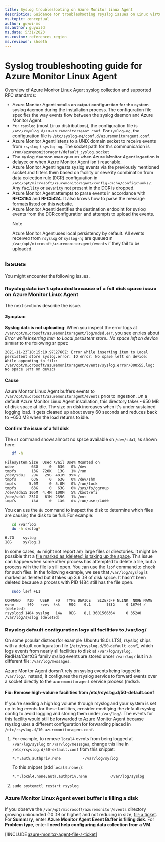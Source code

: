 ```yaml
---
title: Syslog troubleshooting on Azure Monitor Linux Agent
description: Guidance for troubleshooting rsyslog issues on Linux virtual machines, scale sets with Azure Monitor Agent, and data collection rules.
ms.topic: conceptual
author: guywi-ms
ms.author: guywild
ms.date: 5/31/2023
ms.custom: references_region
ms.reviewer: shseth
---
```

# Syslog troubleshooting guide for Azure Monitor Linux Agent

Overview of Azure Monitor Linux Agent syslog collection and supported RFC standards:

- Azure Monitor Agent installs an output configuration for the system syslog daemon during the installation process. The configuration file specifies the way events flow between the syslog daemon and Azure Monitor Agent.
- For `rsyslog` (most Linux distributions), the configuration file is `/etc/rsyslog.d/10-azuremonitoragent.conf`. For `syslog-ng`, the configuration file is `/etc/syslog-ng/conf.d/azuremonitoragent.conf`.
- Azure Monitor Agent listens to a UNIX domain socket to receive events from `rsyslog` / `syslog-ng`. The socket path for this communication is `/run/azuremonitoragent/default_syslog.socket`.
- The syslog daemon uses queues when Azure Monitor Agent ingestion is delayed or when Azure Monitor Agent isn't reachable.
- Azure Monitor Agent ingests syslog events via the previously mentioned socket and filters them based on facility or severity combination from data collection rule (DCR) configuration in `/etc/opt/microsoft/azuremonitoragent/config-cache/configchunks/`. Any `facility` or `severity` not present in the DCR is dropped.
- Azure Monitor Agent attempts to parse events in accordance with **RFC3164** and **RFC5424**. It also knows how to parse the message formats listed on [this website](./azure-monitor-agent-overview.md#data-sources-and-destinations).
- Azure Monitor Agent identifies the destination endpoint for syslog events from the DCR configuration and attempts to upload the events.
	> [!NOTE]
	> Azure Monitor Agent uses local persistency by default. All events received from `rsyslog` or `syslog-ng` are queued in `/var/opt/microsoft/azuremonitoragent/events` if they fail to be uploaded.

## Issues

You might encounter the following issues.

### Rsyslog data isn't uploaded because of a full disk space issue on Azure Monitor Linux Agent

The next sections describe the issue.

#### Symptom
**Syslog data is not uploading**: When you inspect the error logs at `/var/opt/microsoft/azuremonitoragent/log/mdsd.err`, you see entries about *Error while inserting item to Local persistent store…No space left on device* similar to the following snippet:

```
2021-11-23T18:15:10.9712760Z: Error while inserting item to Local persistent store syslog.error: IO error: No space left on device: While appending to file: /var/opt/microsoft/azuremonitoragent/events/syslog.error/000555.log: No space left on device
```

#### Cause
Azure Monitor Linux Agent buffers events to `/var/opt/microsoft/azuremonitoragent/events` prior to ingestion. On a default Azure Monitor Linux Agent installation, this directory takes ~650 MB of disk space at idle. The size on disk increases when it's under sustained logging load. It gets cleaned up about every 60 seconds and reduces back to ~650 MB when the load returns to idle.

#### Confirm the issue of a full disk
The `df` command shows almost no space available on `/dev/sda1`, as shown here:

```bash
   df -h
```
```output
Filesystem Size  Used Avail Use% Mounted on
udev        63G     0   63G   0% /dev
tmpfs       13G  720K   13G   1% /run
/dev/sda1   29G   29G  481M  99% /
tmpfs       63G     0   63G   0% /dev/shm
tmpfs      5.0M     0  5.0M   0% /run/lock
tmpfs       63G     0   63G   0% /sys/fs/cgroup
/dev/sda15 105M  4.4M  100M   5% /boot/efi
/dev/sdb1  251G   61M  239G   1% /mnt
tmpfs       13G     0   13G   0% /run/user/1000
```

You can use the `du` command to inspect the disk to determine which files are causing the disk to be full. For example:

```bash
   cd /var/log
   du -h syslog*
```
```output
6.7G    syslog
18G     syslog.1
```

In some cases, `du` might not report any large files or directories. It might be possible that a [file marked as (deleted) is taking up the space](https://unix.stackexchange.com/questions/182077/best-way-to-free-disk-space-from-deleted-files-that-are-held-open). This issue can happen when some other process has attempted to delete a file, but a process with the file is still open. You can use the `lsof` command to check for such files. In the following example, we see that `/var/log/syslog` is marked as deleted but it takes up 3.6 GB of disk space. It hasn't been deleted because a process with PID 1484 still has the file open.

```bash
   sudo lsof +L1
```   

```output
COMMAND   PID   USER   FD   TYPE DEVICE   SIZE/OFF NLINK  NODE NAME
none      849   root  txt    REG    0,1       8632     0 16764 / (deleted)
rsyslogd 1484 syslog   14w   REG    8,1 3601566564     0 35280 /var/log/syslog (deleted)
```

### Rsyslog default configuration logs all facilities to /var/log/
On some popular distros (for example, Ubuntu 18.04 LTS), rsyslog ships with a default configuration file (`/etc/rsyslog.d/50-default.conf`), which logs events from nearly all facilities to disk at `/var/log/syslog`. RedHat/CentOS family syslog events are stored under `/var/log/` but in a different file:  `/var/log/messages`.

Azure Monitor Agent doesn't rely on syslog events being logged to `/var/log/`. Instead, it configures the rsyslog service to forward events over a socket directly to the `azuremonitoragent` service process (mdsd).

#### Fix: Remove high-volume facilities from /etc/rsyslog.d/50-default.conf
If you're sending a high log volume through rsyslog and your system is set up to log events for these facilities, consider modifying the default rsyslog config to avoid logging and storing them under `/var/log/`. The events for this facility would still be forwarded to Azure Monitor Agent because rsyslog uses a different configuration for forwarding placed in `/etc/rsyslog.d/10-azuremonitoragent.conf`.

1. For example, to remove `local4` events from being logged at `/var/log/syslog` or `/var/log/messages`, change this line in `/etc/rsyslog.d/50-default.conf` from this snippet:

	```config
	*.*;auth,authpriv.none          -/var/log/syslog
	```

	To this snippet (add `local4.none;`):

	```config
	*.*;local4.none;auth,authpriv.none          -/var/log/syslog
	```

1. `sudo systemctl restart rsyslog`

### Azure Monitor Linux Agent event buffer is filling a disk

If you observe the `/var/opt/microsoft/azuremonitor/events` directory growing unbounded (10 GB or higher) and not reducing in size, [file a ticket](#file-a-ticket). For **Summary**, enter **Azure Monitor Agent Event Buffer is filling disk**. For **Problem type**, enter **I need help configuring data collection from a VM**.

[!INCLUDE [azure-monitor-agent-file-a-ticket](../../../includes/azure-monitor-agent/azure-monitor-agent-file-a-ticket.md)]
